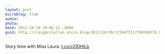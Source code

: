 ```yaml
---
layout: post
microblog: true
audio: 
photo: 
date: 2012-10-19 20:05:11 -0600
guid: http://craigmcclellan.micro.blog/2012/10/20/t259475317788389378.html
---
```

Story time with Miss Laura. [t.co/yZIDHlLb](http://t.co/yZIDHlLb)
